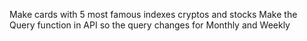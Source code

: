 Make cards with 5 most famous indexes cryptos and stocks 
Make the Query function in API so the query changes for Monthly and Weekly